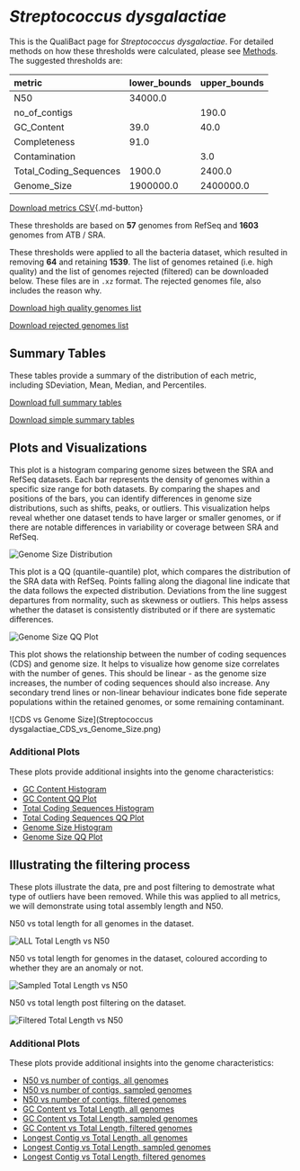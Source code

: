 # *Streptococcus dysgalactiae*

This is the QualiBact page for *Streptococcus dysgalactiae*. For detailed methods on how these thresholds were calculated, please see [Methods](../../methods.md).
The suggested thresholds are: 

| metric                 | lower_bounds   | upper_bounds   |
|:-----------------------|:---------------|:---------------|
| N50                    | 34000.0        |                |
| no_of_contigs          |                | 190.0          |
| GC_Content             | 39.0           | 40.0           |
| Completeness           | 91.0           |                |
| Contamination          |                | 3.0            |
| Total_Coding_Sequences | 1900.0         | 2400.0         |
| Genome_Size            | 1900000.0      | 2400000.0      |

[Download metrics CSV](Streptococcus_dysgalactiae_metrics.csv){.md-button}


These thresholds are based on **57** genomes from RefSeq and **1603** genomes from ATB / SRA.

These thresholds were applied to all the bacteria dataset, which resulted in removing **64** and retaining **1539**.
The list of genomes retained (i.e. high quality) and the list of genomes rejected (filtered) can be downloaded below. These files are in `.xz` format. The rejected genomes file, also includes the reason why.

[Download high quality genomes list](Streptococcus_dysgalactiae_high_quality_genomes.csv.xz)


[Download rejected genomes list](Streptococcus_dysgalactiae_filtered_out_genomes.csv.xz)



## Summary Tables
These tables provide a summary of the distribution of each metric, including SDeviation, Mean, Median, and Percentiles.

[Download full summary tables](summary.csv)

[Download simple summary tables](selected_summary.csv)

## Plots and Visualizations

This plot is a histogram comparing genome sizes between the SRA and RefSeq datasets. Each bar represents the density of genomes within a specific size range for both datasets. By comparing the shapes and positions of the bars, you can identify differences in genome size distributions, such as shifts, peaks, or outliers. This visualization helps reveal whether one dataset tends to have larger or smaller genomes, or if there are notable differences in variability or coverage between SRA and RefSeq.

![Genome Size Distribution](Genome_Size_refseq_histogram_kde.png)

This plot is a QQ (quantile-quantile) plot, which compares the distribution of the SRA data with RefSeq. Points falling along the diagonal line indicate that the data follows the expected distribution. Deviations from the line suggest departures from normality, such as skewness or outliers. This helps assess whether the dataset is consistently distributed or if there are systematic differences.

![Genome Size QQ Plot](Genome_Size_refseq_qqplot.png)

This plot shows the relationship between the number of coding sequences (CDS) and genome size. It helps to visualize how genome size correlates with the number of genes. This should be linear - as the genome size increases, the number of coding sequences should also increase. Any secondary trend lines or non-linear behaviour indicates bone fide seperate populations within the retained genomes, or some remaining contaminant. 

![CDS vs Genome Size](Streptococcus dysgalactiae_CDS_vs_Genome_Size.png)

### Additional Plots

These plots provide additional insights into the genome characteristics:

- [GC Content Histogram](GC_Content_refseq_histogram_kde.png)
- [GC Content QQ Plot](GC_Content_refseq_qqplot.png)
- [Total Coding Sequences Histogram](Total_Coding_Sequences_refseq_histogram_kde.png)
- [Total Coding Sequences QQ Plot](Total_Coding_Sequences_refseq_qqplot.png)
- [Genome Size Histogram](Genome_Size_refseq_histogram_kde.png)
- [Genome Size QQ Plot](Genome_Size_refseq_qqplot.png)
## Illustrating the filtering process
These plots illustrate the data, pre and post filtering to demostrate what type of outliers have been removed. While this was applied to all metrics, we will demonstrate using total assembly length and N50.

N50 vs total length for all genomes in the dataset.

![ALL Total Length vs N50](Streptococcus_dysgalactiae_all_total_length_N50.png)

N50 vs total length for genomes in the dataset, coloured according to whether they are an anomaly or not.

![Sampled Total Length vs N50](Streptococcus_dysgalactiae_sample_total_length_N50.png)

N50 vs total length post filtering on the dataset.

![Filtered Total Length vs N50](Streptococcus_dysgalactiae_filt_total_length_N50.png)

### Additional Plots

These plots provide additional insights into the genome characteristics:

- [N50 vs number of contigs, all genomes](Streptococcus_dysgalactiae_all_N50_number.png)
- [N50 vs number of contigs, sampled genomes](Streptococcus_dysgalactiae_sample_N50_number.png)
- [N50 vs number of contigs, filtered genomes](Streptococcus_dysgalactiae_filt_N50_number.png)
- [GC Content vs Total Length, all genomes](Streptococcus_dysgalactiae_all_total_length_GC_Content.png)
- [GC Content vs Total Length, sampled genomes](Streptococcus_dysgalactiae_sample_total_length_GC_Content.png)
- [GC Content vs Total Length, filtered genomes](Streptococcus_dysgalactiae_filt_total_length_GC_Content.png)
- [Longest Contig vs Total Length, all genomes](Streptococcus_dysgalactiae_all_total_length_longest.png)
- [Longest Contig vs Total Length, sampled genomes](Streptococcus_dysgalactiae_sample_total_length_longest.png)
- [Longest Contig vs Total Length, filtered genomes](Streptococcus_dysgalactiae_filt_total_length_longest.png)
